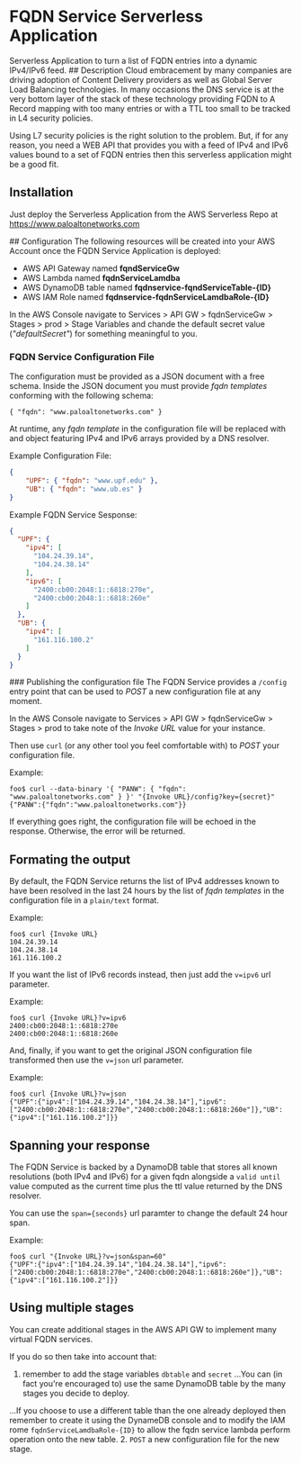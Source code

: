 # FQDN Service Serverless Application
Serverless Application to turn a list of FQDN entries into a dynamic IPv4/IPv6 feed.
## Description
Cloud embracement by many companies are driving adoption of Content Delivery providers as well as Global Server Load Balancing technologies. In many occasions the DNS service is at the very bottom layer of the stack of these technology providing FQDN to A Record mapping with too many entries or with a TTL too small to be tracked in L4 security policies.

Using L7 security policies is the right solution to the problem. But, if for any reason, you need a WEB API that provides you with a feed of IPv4 and IPv6 values bound to a set of FQDN entries then this serverless application might be a good fit.
## Installation
Just deploy the Serverless Application from the AWS Serverless Repo at <https://www.paloaltonetworks.com>

## Configuration
The following resources will be created into your AWS Account once the FQDN Service Application is deployed:
- AWS API Gateway named **fqndServiceGw**
- AWS Lambda named **fqdnServiceLamdba**
- AWS DynamoDB table named **fqdnservice-fqndServiceTable-{ID}**
- AWS IAM Role named **fqdnservice-fqdnServiceLamdbaRole-{ID}**

In the AWS Console navigate to Services > API GW > fqdnServiceGw > Stages > prod > Stage Variables and chande the default secret value (*"defaultSecret"*) for something meaningful to you.

### FQDN Service Configuration File
The configuration must be provided as a JSON document with a free schema. Inside the JSON document you must provide *fqdn templates* conforming with the following schema:

`{ "fqdn": "www.paloaltonetworks.com" }`

At runtime, any *fqdn template* in the configuration file will be replaced with and object featuring IPv4 and IPv6 arrays provided by a DNS resolver.

Example Configuration File:

```json
{
    "UPF": { "fqdn": "www.upf.edu" },
    "UB": { "fqdn": "www.ub.es" }
}
```

Example FQDN Service Sesponse:
```json
{
  "UPF": {
    "ipv4": [
      "104.24.39.14",
      "104.24.38.14"
    ],
    "ipv6": [
      "2400:cb00:2048:1::6818:270e",
      "2400:cb00:2048:1::6818:260e"
    ]
  },
  "UB": {
    "ipv4": [
      "161.116.100.2"
    ]
  }
}
```

### Publishing the configuration file
The FQDN Service provides a `/config` entry point that can be used to _POST_ a new configuration file at any moment.

In the AWS Console navigate to Services > API GW > fqdnServiceGw > Stages > prod to take note of the _Invoke URL_ value for your instance.

Then use `curl` (or any other tool you feel comfortable with) to _POST_ your configuration file.

Example:
```console
foo$ curl --data-binary '{ "PANW": { "fqdn": "www.paloaltonetworks.com" } }' "{Invoke URL}/config?key={secret}"
{"PANW":{"fqdn":"www.paloaltonetworks.com"}}
```

If everything goes right, the configuration file will be echoed in the response. Otherwise, the error will be returned.

## Formating the output
By default, the FQDN Service returns the list of IPv4 addresses known to have been resolved in the last 24 hours by the list of *fqdn templates* in the configuration file in a `plain/text` format.

Example:
```console
foo$ curl {Invoke URL}
104.24.39.14
104.24.38.14
161.116.100.2
```

If you want the list of IPv6 records instead, then just add the `v=ipv6` url parameter.

Example:
```console
foo$ curl {Invoke URL}?v=ipv6
2400:cb00:2048:1::6818:270e
2400:cb00:2048:1::6818:260e
```

And, finally, if you want to get the original JSON configuration file transformed then use the `v=json` url parameter.

Example:
```console
foo$ curl {Invoke URL}?v=json
{"UPF":{"ipv4":["104.24.39.14","104.24.38.14"],"ipv6":["2400:cb00:2048:1::6818:270e","2400:cb00:2048:1::6818:260e"]},"UB":{"ipv4":["161.116.100.2"]}}
```

## Spanning your response
The FQDN Service is backed by a DynamoDB table that stores all known resolutions (both IPv4 and IPv6) for a given fqdn alongside a `valid until` value computed as the current time plus the ttl value returned by the DNS resolver.

You can use the `span={seconds}` url paramter to change the default 24 hour span.

Example:
```console
foo$ curl "{Invoke URL}?v=json&span=60"
{"UPF":{"ipv4":["104.24.39.14","104.24.38.14"],"ipv6":["2400:cb00:2048:1::6818:270e","2400:cb00:2048:1::6818:260e"]},"UB":{"ipv4":["161.116.100.2"]}}
```

## Using multiple stages
You can create additional stages in the AWS API GW to implement many virtual FQDN services.

If you do so then take into account that:
1. remember to add the stage variables `dbtable` and `secret`
...You can (in fact you're encouraged to) use the same DynamoDB table by the many stages you decide to deploy.

...If you choose to use a different table than the one already deployed then remember to create it using the DynameDB console and to modify the IAM rome `fqdnServiceLamdbaRole-{ID}` to allow the fqdn service lambda perform operation onto the new table.
2. `POST` a new configuration file for the new stage.